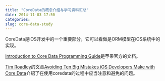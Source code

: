 ```yaml
---
title: "CoreData的概念介绍与学习资料汇总"
date: 2014-11-03 17:50
categories:
slug: core-data-study
---
```


CoreData是iOS开发中的一个重要部分，它可以看做是ORM模型在iOS系统中的实现。

[Introduction to Core Data Programming Guide](https://developer.apple.com/library/mac/documentation/Cocoa/Conceptual/CoreData/cdProgrammingGuide.html)是苹果官方的文档。

[Tim Roadley](http://www.informit.com/authors/bio/69adbbf8-e0e4-46ce-9bec-fb0362b6b463)的文章[Avoiding Ten Big Mistakes iOS Developers Make with Core Data](http://www.informit.com/articles/article.aspx?p=2160906)介绍了在使用coredata的过程中应当注意和避免的问题。